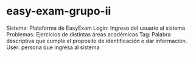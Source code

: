 # easy-exam-grupo-ii

Sistema: Plataforma de EasyExam
Login: Ingreso del usuario al sistema
Problemas: Ejercicios de distintas áreas académicas
Tag: Palabra descriptiva que cumple el proposito de identificación o dar información.
User: persona que ingresa al sistema
